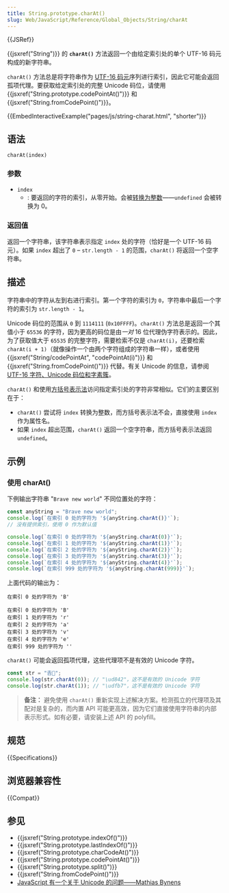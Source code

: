 ```yaml
---
title: String.prototype.charAt()
slug: Web/JavaScript/Reference/Global_Objects/String/charAt
---
```


{{JSRef}}

{{jsxref("String")}} 的 **`charAt()`** 方法返回一个由给定索引处的单个 UTF-16 码元构成的新字符串。

`charAt()` 方法总是将字符串作为 [UTF-16 码元](/zh-CN/docs/Web/JavaScript/Reference/Global_Objects/String#utf-16_字符、unicode_码位和字素簇)序列进行索引，因此它可能会返回孤项代理。要获取给定索引处的完整 Unicode 码位，请使用 {{jsxref("String.prototype.codePointAt()")}} 和 {{jsxref("String.fromCodePoint()")}}。

{{EmbedInteractiveExample("pages/js/string-charat.html", "shorter")}}

## 语法

```js-nolint
charAt(index)
```

### 参数

- `index`
  - : 要返回的字符的索引，从零开始。会被[转换为整数](/zh-CN/docs/Web/JavaScript/Reference/Global_Objects/Number#整数转换)——`undefined` 会被转换为 0。

### 返回值

返回一个字符串，该字符串表示指定 `index` 处的字符（恰好是一个 UTF-16 码元）。如果 `index` 超出了 `0` – `str.length - 1` 的范围，`charAt()` 将返回一个空字符串。

## 描述

字符串中的字符从左到右进行索引。第一个字符的索引为 `0`，字符串中最后一个字符的索引为 `str.length - 1`。

Unicode 码位的范围从 `0` 到 `1114111` (`0x10FFFF`)。`charAt()` 方法总是返回一个其值小于 `65536` 的字符，因为更高的码位是由*一对* 16 位代理伪字符表示的。因此，为了获取值大于 `65535` 的完整字符，需要检索不仅是 `charAt(i)`，还要检索 `charAt(i + 1)`（就像操作一个由两个字符组成的字符串一样），或者使用 {{jsxref("String/codePointAt", "codePointAt(i)")}} 和 {{jsxref("String.fromCodePoint()")}} 代替。有关 Unicode 的信息，请参阅 [UTF-16 字符、Unicode 码位和字素簇](/zh-CN/docs/Web/JavaScript/Reference/Global_Objects/String#utf-16_字符、unicode_码位和字素簇)。

`charAt()` 和使用[方括号表示法](/en-US/docs/Web/JavaScript/Reference/Operators/Property_accessors#方括号表示法)访问指定索引处的字符非常相似。它们的主要区别在于：

- `charAt()` 尝试将 `index` 转换为整数，而方括号表示法不会，直接使用 `index` 作为属性名。
- 如果 `index` 超出范围，`charAt()` 返回一个空字符串，而方括号表示法返回 `undefined`。

## 示例

### 使用 charAt()

下例输出字符串 "`Brave new world`" 不同位置处的字符：

```js
const anyString = "Brave new world";
console.log(`在索引 0 处的字符为 '${anyString.charAt()}'`);
// 没有提供索引，使用 0 作为默认值

console.log(`在索引 0 处的字符为 '${anyString.charAt(0)}'`);
console.log(`在索引 1 处的字符为 '${anyString.charAt(1)}'`);
console.log(`在索引 2 处的字符为 '${anyString.charAt(2)}'`);
console.log(`在索引 3 处的字符为 '${anyString.charAt(3)}'`);
console.log(`在索引 4 处的字符为 '${anyString.charAt(4)}'`);
console.log(`在索引 999 处的字符为 '${anyString.charAt(999)}'`);
```

上面代码的输出为：

```
在索引 0 处的字符为 'B'

在索引 0 处的字符为 'B'
在索引 1 处的字符为 'r'
在索引 2 处的字符为 'a'
在索引 3 处的字符为 'v'
在索引 4 处的字符为 'e'
在索引 999 处的字符为 ''
```

`charAt()` 可能会返回孤项代理，这些代理项不是有效的 Unicode 字符。

```js
const str = "𠮷𠮾";
console.log(str.charAt(0)); // "\ud842"，这不是有效的 Unicode 字符
console.log(str.charAt(1)); // "\udfb7"，这不是有效的 Unicode 字符
```

> **备注：** 避免使用 `charAt()` 重新实现上述解决方案。检测孤立的代理项及其配对是复杂的，而内置 API 可能更高效，因为它们直接使用字符串的内部表示形式。如有必要，请安装上述 API 的 polyfill。

## 规范

{{Specifications}}

## 浏览器兼容性

{{Compat}}

## 参见

- {{jsxref("String.prototype.indexOf()")}}
- {{jsxref("String.prototype.lastIndexOf()")}}
- {{jsxref("String.prototype.charCodeAt()")}}
- {{jsxref("String.prototype.codePointAt()")}}
- {{jsxref("String.prototype.split()")}}
- {{jsxref("String.fromCodePoint()")}}
- [JavaScript 有一个关于 Unicode 的问题——Mathias Bynens](https://mathiasbynens.be/notes/javascript-unicode)
